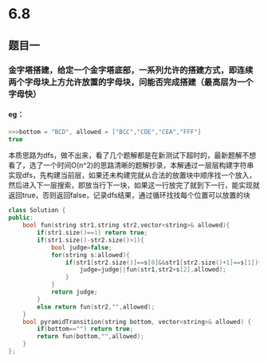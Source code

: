 # 6.8
## 题目一
### 金字塔搭建，给定一个金字塔底部，一系列允许的搭建方式，即连续两个字母块上方允许放置的字母块，问能否完成搭建（最高层为一个字母快）
#### eg：
```c++
>>>bottom = "BCD", allowed = ["BCC","CDE","CEA","FFF"]
true
```
本质思路为dfs，做不出来，看了几个题解都是在新测试下超时的，最新题解不想看了，选了一个时间O(n^2)的思路清晰的题解抄录，本解通过一层层构建字符串实现dfs，先构建当前层，如果还未构建完就从合法的放置块中顺序找一个放入，然后进入下一层搜索，即放当行下一块，如果这一行放完了就到下一行，能实现就返回true，否则返回false，记录dfs结果，通过循环找找每个位置可以放置的块
```c++
class Solution {
public:
    bool fun(string str1,string str2,vector<string>& allowed){
        if(str1.size()==1) return true;
        if(str1.size()-str2.size()>1){
            bool judge=false;
            for(string s:allowed){
                if(str1[str2.size()]==s[0]&&str1[str2.size()+1]==s[1]){
                    judge=judge||fun(str1,str2+s[2],allowed);
                }
            }
            return judge;
        }
        else return fun(str2,"",allowed);
    }
    bool pyramidTransition(string bottom, vector<string>& allowed) {
        if(bottom=="") return true;
        return fun(bottom,"",allowed);
    }
};
```


<!--stackedit_data:
eyJoaXN0b3J5IjpbLTE5MDU4NzE0MzMsOTc3OTk2MjE4XX0=
-->